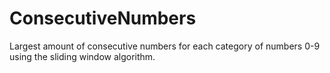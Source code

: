 # ConsecutiveNumbers
Largest amount of consecutive numbers for each category of numbers 0-9 using the sliding window algorithm.
